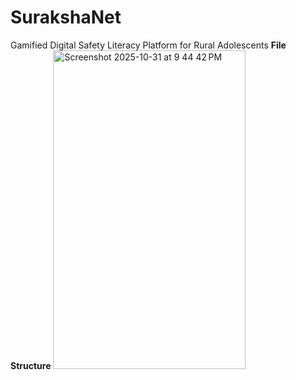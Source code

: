 # SurakshaNet
Gamified Digital Safety Literacy Platform for Rural Adolescents
**File Structure**
<img width="308" height="510" alt="Screenshot 2025-10-31 at 9 44 42 PM" src="https://github.com/user-attachments/assets/4c26bfe3-931c-48ec-bae7-8df3fce34254" />
